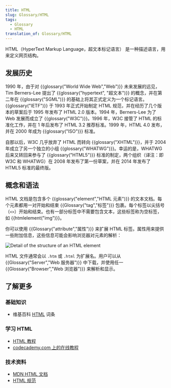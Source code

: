 ```yaml
---
title: HTML
slug: Glossary/HTML
tags:
  - Glossary
  - HTML
translation_of: Glossary/HTML
---
```

HTML（HyperText Markup Language，超文本标记语言） 是一种描述语言，用来定义网页结构。

## 发展历史

1990 年，由于对 {{glossary("World Wide Web","Web")}} 未来发展的远见，Tim Berners-Lee 提出了 {{glossary("hypertext", "超文本")}} 的概念，并在第二年在 {{glossary("SGML")}} 的基础上将其正式定义为一个标记语言。{{glossary("IETF")}} 于 1993 年正式开始制定 HTML 规范，并在经历了几个版本的草案后于 1995 年发布了 HTML 2.0 版本。1994 年，Berners-Lee 为了 Web 发展而成立了 {{glossary("W3C")}}。1996 年，W3C 接管了 HTML 的标准化工作，并在 1 年后发布了 HTML 3.2 推荐标准。1999 年，HTML 4.0 发布，并在 2000 年成为 {{glossary("ISO")}} 标准。

自那以后，W3C 几乎放弃了 HTML 而转向 {{glossary("XHTML")}}，并于 2004 年成立了另一个独立的小组 {{glossary("WHATWG")}}。幸运的是，WHATWG 后来又转回来参与了 {{glossary("HTML5")}} 标准的制定，两个组织（译注：即 W3C 和 WHATWG）在 2008 年发布了第一份草案，并在 2014 年发布了 HTML5 标准的最终版。

## 概念和语法

HTML 文档是包含多个 {{glossary("element","HTML 元素")}} 的文本文档。每个元素都用一对开始和结束 {{Glossary("tag","标签")}} 包裹。每个标签以尖括号（`<>`）开始和结束。也有一部分标签中不需要包含文本，这些标签称为空标签，如 {{htmlelement("img")}}。

你可以使用 {{Glossary("attribute","属性")}} 来扩展 HTML 标签。属性用来提供一些附加信息，这些信息可能会影响浏览器对元素的解析：

![Detail of the structure of an HTML element](anatomy-of-an-html-element.png)

HTML 文件通常会以 `.htm` 或 `.html` 为扩展名。用户可以从 {{Glossary("Server","Web 服务器")}} 中下载，并使用任一 {{Glossary("Browser","Web 浏览器")}} 来解析和显示。

## 了解更多

### 基础知识

- 维基百科 [HTML](https://zh.wikipedia.org/wiki/HTML) 词条

### 学习 HTML

- [HTML 教程](/zh-CN/Learn/HTML)
- [codecademy.com 上的在线教程](https://www.codecademy.com/en/tracks/web)

### 技术资料

- [MDN HTML 文档](/zh-CN/docs/Web/HTML)
- [HTML 规范](https://www.w3.org/TR/html5/)
